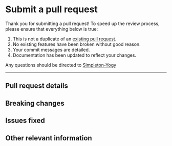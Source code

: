 # Submit a pull request

Thank you for submitting a pull request! To speed up the review process, please ensure that everything below
is true:

1. This is not a duplicate of an [existing pull request][1].
2. No existing features have been broken without good reason.
3. Your commit messages are detailed.
4. Documentation has been updated to reflect your changes.

Any questions should be directed to [Simpleton-Yogy][2]

---

## Pull request details

[comment]: <> (Provide details about your pull request and what it adds, fixes, or changes.)



## Breaking changes

[comment]: <> (Describe what features are broken by this pull request and why, if any.)



## Issues fixed

[comment]: <> (Enter the issue numbers resolved by this pull request below, if any.)



## Other relevant information

[comment]: <> (Provide any other important details below.)



[1]: https://github.com/Simpleton-Yogy/GLOB/pulls
[2]: https://github.com/Simpleton-Yogy/
